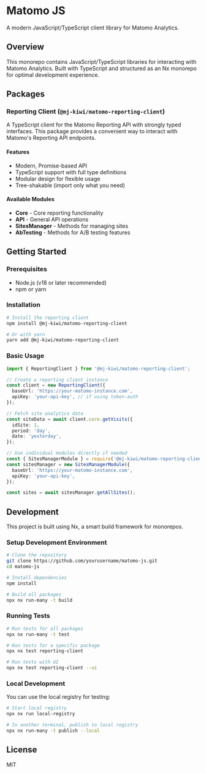 # Matomo JS

A modern JavaScript/TypeScript client library for Matomo Analytics.

## Overview

This monorepo contains JavaScript/TypeScript libraries for interacting with Matomo Analytics. Built with TypeScript and structured as an Nx monorepo for optimal development experience.

## Packages

### Reporting Client (`@mj-kiwi/matomo-reporting-client`)

A TypeScript client for the Matomo Reporting API with strongly typed interfaces. This package provides a convenient way to interact with Matomo's Reporting API endpoints.

#### Features

- Modern, Promise-based API
- TypeScript support with full type definitions
- Modular design for flexible usage
- Tree-shakable (import only what you need)

#### Available Modules

- **Core** - Core reporting functionality
- **API** - General API operations
- **SitesManager** - Methods for managing sites
- **AbTesting** - Methods for A/B testing features

## Getting Started

### Prerequisites

- Node.js (v18 or later recommended)
- npm or yarn

### Installation

```bash
# Install the reporting client
npm install @mj-kiwi/matomo-reporting-client

# Or with yarn
yarn add @mj-kiwi/matomo-reporting-client
```

### Basic Usage

```typescript
import { ReportingClient } from '@mj-kiwi/matomo-reporting-client';

// Create a reporting client instance
const client = new ReportingClient({
  baseUrl: 'https://your-matomo-instance.com',
  apiKey: 'your-api-key', // if using token-auth
});

// Fetch site analytics data
const siteData = await client.core.getVisits({
  idSite: 1,
  period: 'day',
  date: 'yesterday',
});

// Use individual modules directly if needed
const { SitesManagerModule } = require('@mj-kiwi/matomo-reporting-client');
const sitesManager = new SitesManagerModule({
  baseUrl: 'https://your-matomo-instance.com',
  apiKey: 'your-api-key',
});

const sites = await sitesManager.getAllSites();
```

## Development

This project is built using Nx, a smart build framework for monorepos.

### Setup Development Environment

```bash
# Clone the repository
git clone https://github.com/yourusername/matomo-js.git
cd matomo-js

# Install dependencies
npm install

# Build all packages
npx nx run-many -t build
```

### Running Tests

```bash
# Run tests for all packages
npx nx run-many -t test

# Run tests for a specific package
npx nx test reporting-client

# Run tests with UI
npx nx test reporting-client --ui
```

### Local Development

You can use the local registry for testing:

```bash
# Start local registry
npx nx run local-registry

# In another terminal, publish to local registry
npx nx run-many -t publish --local
```

## License

MIT